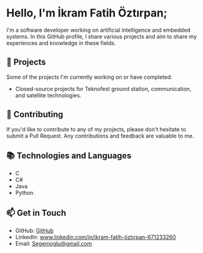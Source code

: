 # Hello, I'm İkram Fatih Öztırpan;

I'm a software developer working on artificial intelligence and embedded systems. In this GitHub profile, I share various projects and aim to share my experiences and knowledge in these fields.

## 🚀 Projects

Some of the projects I'm currently working on or have completed:

- Closed-source projects for Teknofest ground station, communication, and satellite technologies.

## 🤝 Contributing

If you'd like to contribute to any of my projects, please don't hesitate to submit a Pull Request. Any contributions and feedback are valuable to me.

## 📚 Technologies and Languages

- C
- C#
- Java
- Python

## 📫 Get in Touch

- GitHub: [GitHub](https://github.com/segemoglu)
- LinkedIn: www.linkedin.com/in/ikram-fatih-öztırpan-671233260
- Email: Segemoglu@gmail.com
